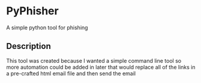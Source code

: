 # PyPhisher

A simple python tool for phishing

## Description
This tool was created because I wanted a simple command line tool so more automation could be added in later that would replace all of the links in a pre-crafted html email file and then send the email

